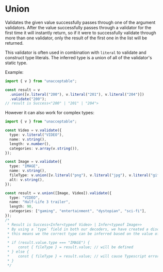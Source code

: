 # Union

Validates the given value successfully passes through one of the argument validators.
After the value successfully passes through a validator for the first time it will instantly return,
so if it were to successfully validate through more than one validator, only the result of the first one in the list will be returned.

This validator is often used in combination with `literal` to validate and construct type literals.
The inferred type is a union of all of the validator's static type.

Example:

```ts
import { v } from "unacceptable";

const result = v
  .union([v.literal("200"), v.literal("201"), v.literal("204")])
  .validate("200");
// result is Success<"200" | "201" | "204">
```

However it can also work for complex types:

```ts
import { v } from "unacceptable";

const Video = v.validate({
  type: v.literal("VIDEO"),
  name: v.string(),
  length: v.number(),
  categories: v.array(v.string()),
});

const Image = v.validate({
  type: "IMAGE",
  name: v.string(),
  fileType: v.union([v.literal("png"), v.literal("jpg"), v.literal("gif")]),
  alt: v.string(),
});

const result = v.union([Image, Video]).validate({
  type: "VIDEO",
  name: "Half-Life 3 trailer",
  length: 90,
  categories: ["gaming", "entertainment", "dystopian", "sci-fi"],
});
/*
 * Result is Success<Infer<typeof Video> | Infer<typeof Image>>
 * By using a `type` field in both our decoders, we have created a discriminated union,
 * this means we the correct type can be inferred based on the value of `type`.
 *
 * if (result.value.type === "IMAGE") {
 *    const { fileType } = result.value; // will be defined
 * } else {
 *    const { fileType } = result.value; // will cause Typescript error
 * }
 */
```
